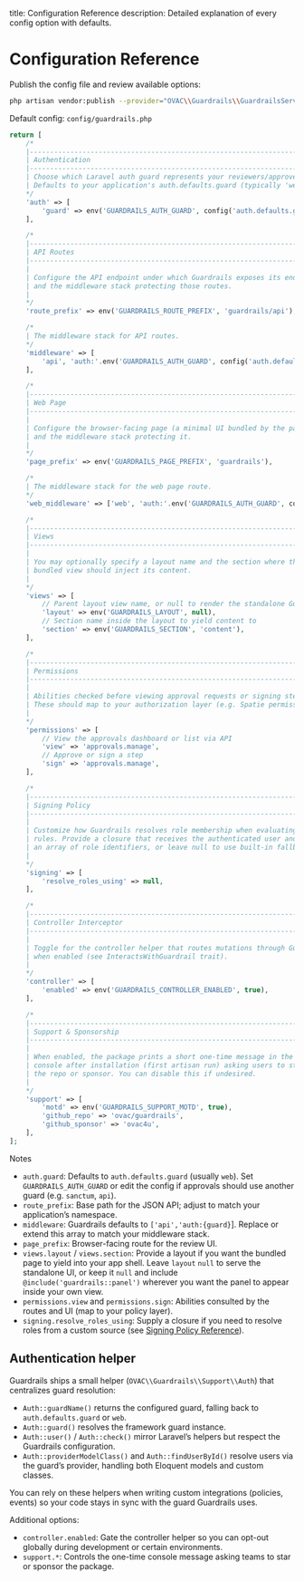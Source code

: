 title: Configuration Reference
description: Detailed explanation of every config option with defaults.

# Configuration Reference

Publish the config file and review available options:

```bash
php artisan vendor:publish --provider="OVAC\\Guardrails\\GuardrailsServiceProvider" --tag=guardrails-config
```

Default config: `config/guardrails.php`

```php
return [
    /*
    |--------------------------------------------------------------------------
    | Authentication
    |--------------------------------------------------------------------------
    | Choose which Laravel auth guard represents your reviewers/approvers.
    | Defaults to your application's auth.defaults.guard (typically 'web').
    */
    'auth' => [
        'guard' => env('GUARDRAILS_AUTH_GUARD', config('auth.defaults.guard', 'web')),
    ],

    /*
    |--------------------------------------------------------------------------
    | API Routes
    |--------------------------------------------------------------------------
    |
    | Configure the API endpoint under which Guardrails exposes its endpoints
    | and the middleware stack protecting those routes.
    |
    */
    'route_prefix' => env('GUARDRAILS_ROUTE_PREFIX', 'guardrails/api'),

    /*
    | The middleware stack for API routes.
    */
    'middleware' => [
        'api', 'auth:'.env('GUARDRAILS_AUTH_GUARD', config('auth.defaults.guard', 'web')),
    ],

    /*
    |--------------------------------------------------------------------------
    | Web Page
    |--------------------------------------------------------------------------
    |
    | Configure the browser-facing page (a minimal UI bundled by the package)
    | and the middleware stack protecting it.
    |
    */
    'page_prefix' => env('GUARDRAILS_PAGE_PREFIX', 'guardrails'),

    /*
    | The middleware stack for the web page route.
    */
    'web_middleware' => ['web', 'auth:'.env('GUARDRAILS_AUTH_GUARD', config('auth.defaults.guard', 'web'))],

    /*
    |--------------------------------------------------------------------------
    | Views
    |--------------------------------------------------------------------------
    |
    | You may optionally specify a layout name and the section where the
    | bundled view should inject its content.
    |
    */
    'views' => [
        // Parent layout view name, or null to render the standalone Guardrails UI
        'layout' => env('GUARDRAILS_LAYOUT', null),
        // Section name inside the layout to yield content to
        'section' => env('GUARDRAILS_SECTION', 'content'),
    ],

    /*
    |--------------------------------------------------------------------------
    | Permissions
    |--------------------------------------------------------------------------
    |
    | Abilities checked before viewing approval requests or signing steps.
    | These should map to your authorization layer (e.g. Spatie permissions).
    |
    */
    'permissions' => [
        // View the approvals dashboard or list via API
        'view' => 'approvals.manage',
        // Approve or sign a step
        'sign' => 'approvals.manage',
    ],

    /*
    |--------------------------------------------------------------------------
    | Signing Policy
    |--------------------------------------------------------------------------
    |
    | Customize how Guardrails resolves role membership when evaluating signer
    | rules. Provide a closure that receives the authenticated user and returns
    | an array of role identifiers, or leave null to use built-in fallbacks.
    |
    */
    'signing' => [
        'resolve_roles_using' => null,
    ],

    /*
    |--------------------------------------------------------------------------
    | Controller Interceptor
    |--------------------------------------------------------------------------
    |
    | Toggle for the controller helper that routes mutations through Guardrails
    | when enabled (see InteractsWithGuardrail trait).
    |
    */
    'controller' => [
        'enabled' => env('GUARDRAILS_CONTROLLER_ENABLED', true),
    ],

    /*
    |--------------------------------------------------------------------------
    | Support & Sponsorship
    |--------------------------------------------------------------------------
    |
    | When enabled, the package prints a short one-time message in the
    | console after installation (first artisan run) asking users to star
    | the repo or sponsor. You can disable this if undesired.
    |
    */
    'support' => [
        'motd' => env('GUARDRAILS_SUPPORT_MOTD', true),
        'github_repo' => 'ovac/guardrails',
        'github_sponsor' => 'ovac4u',
    ],
];
```

Notes

- `auth.guard`: Defaults to `auth.defaults.guard` (usually `web`). Set `GUARDRAILS_AUTH_GUARD` or edit the config if approvals should use another guard (e.g. `sanctum`, `api`).
- `route_prefix`: Base path for the JSON API; adjust to match your application’s namespace.
- `middleware`: Guardrails defaults to `['api','auth:{guard}`]. Replace or extend this array to match your middleware stack.
- `page_prefix`: Browser-facing route for the review UI.
- `views.layout` / `views.section`: Provide a layout if you want the bundled page to yield into your app shell. Leave `layout` `null` to serve the standalone UI, or keep it `null` and include `@include('guardrails::panel')` wherever you want the panel to appear inside your own view.
- `permissions.view` and `permissions.sign`: Abilities consulted by the routes and UI (map to your policy layer).
- `signing.resolve_roles_using`: Supply a closure if you need to resolve roles from a custom source (see [Signing Policy Reference](./signing-policy.md)).

## Authentication helper

Guardrails ships a small helper (`OVAC\\Guardrails\\Support\\Auth`) that centralizes guard resolution:

- `Auth::guardName()` returns the configured guard, falling back to `auth.defaults.guard` or `web`.
- `Auth::guard()` resolves the framework guard instance.
- `Auth::user()` / `Auth::check()` mirror Laravel’s helpers but respect the Guardrails configuration.
- `Auth::providerModelClass()` and `Auth::findUserById()` resolve users via the guard’s provider, handling both Eloquent models and custom classes.

You can rely on these helpers when writing custom integrations (policies, events) so your code stays in sync with the guard Guardrails uses.

Additional options:

- `controller.enabled`: Gate the controller helper so you can opt-out globally during development or certain environments.
- `support.*`: Controls the one-time console message asking teams to star or sponsor the package.
